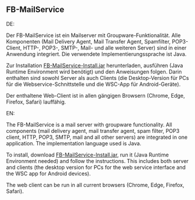 ## FB-MailService

DE:

Der FB-MailService ist ein Mailserver mit Groupware-Funktionalität. Alle Komponenten (Mail Delivery Agent, Mail Transfer Agent, Spamfilter, POP3-Client, HTTP-, POP3-, SMTP-, Mail- und alle weiteren Server) sind in einer Anwendung integriert. Die verwendete Implementierungssprache ist Java.

Zur Installation [FB-MailService-Install.jar](https://github.com/fbsoftware-stuttgart/FB-MailService/raw/master/FB-MailService-Install.jar) herunterladen, ausführen (Java Runtime Environment wird benötigt) und den Anweisungen folgen. Darin enthalten sind sowohl Server als auch Clients (die Desktop-Version für PCs für die Webservice-Schnittstelle und die WSC-App für Android-Geräte).

Der enthaltene Web-Client ist in allen gängigen Browsern (Chrome, Edge, Firefox, Safari) lauffähig.

EN:

The FB-MailService is a mail server with groupware functionality. All components (mail delivery agent, mail transfer agent, spam filter, POP3 client, HTTP, POP3, SMTP, mail and all other servers) are integrated in one application. The implementation language used is Java.

To install, download [FB-MailService-Install.jar](https://github.com/fbsoftware-stuttgart/FB-MailService/raw/master/FB-MailService-Install.jar), run it (Java Runtime Environment needed) and follow the instructions. This includes both server and clients (the desktop version for PCs for the web service interface and the WSC app for Android devices).

The web client can be run in all current browsers (Chrome, Edge, Firefox, Safari).
